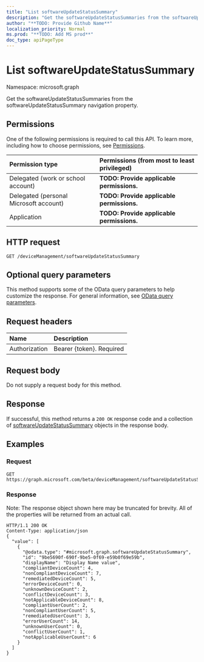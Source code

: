 ```yaml
---
title: "List softwareUpdateStatusSummary"
description: "Get the softwareUpdateStatusSummaries from the softwareUpdateStatusSummary navigation property."
author: "**TODO: Provide Github Name**"
localization_priority: Normal
ms.prod: "**TODO: Add MS prod**"
doc_type: apiPageType
---
```


# List softwareUpdateStatusSummary

Namespace: microsoft.graph

Get the softwareUpdateStatusSummaries from the softwareUpdateStatusSummary navigation property.

## Permissions
One of the following permissions is required to call this API. To learn more, including how to choose permissions, see [Permissions](/concepts/permissions-reference.md).

|Permission type|Permissions (from most to least privileged)|
|:---|:---|
|Delegated (work or school account)|**TODO: Provide applicable permissions.**|
|Delegated (personal Microsoft account)|**TODO: Provide applicable permissions.**|
|Application|**TODO: Provide applicable permissions.**|

## HTTP request
<!-- {
  "blockType": "ignored"
}
-->
``` http
GET /deviceManagement/softwareUpdateStatusSummary
```

## Optional query parameters
This method supports some of the OData query parameters to help customize the response. For general information, see [OData query parameters](/graph/query-parameters).

## Request headers
|Name|Description|
|:---|:---|
|Authorization|Bearer {token}. Required|

## Request body
Do not supply a request body for this method.

## Response
If successful, this method returns a `200 OK` response code and a collection of [softwareUpdateStatusSummary](../resources/softwareupdatestatussummary.md) objects in the response body.

## Examples

### Request
<!-- {
  "blockType": "request",
  "name": "get_softwareupdatestatussummary"
}
-->
``` http
GET https://graph.microsoft.com/beta/deviceManagement/softwareUpdateStatusSummary
```

### Response
Note: The response object shown here may be truncated for brevity. All of the properties will be returned from an actual call.
<!-- {
  "blockType": "response",
  "truncated": true,
  "@odata.type": "collection(microsoft.graph.softwareupdatestatussummary)"
}
-->
``` http
HTTP/1.1 200 OK
Content-Type: application/json
{
  "value": [
    {
      "@odata.type": "#microsoft.graph.softwareUpdateStatusSummary",
      "id": "9be5690f-690f-9be5-0f69-e59b0f69e59b",
      "displayName": "Display Name value",
      "compliantDeviceCount": 4,
      "nonCompliantDeviceCount": 7,
      "remediatedDeviceCount": 5,
      "errorDeviceCount": 0,
      "unknownDeviceCount": 2,
      "conflictDeviceCount": 3,
      "notApplicableDeviceCount": 8,
      "compliantUserCount": 2,
      "nonCompliantUserCount": 5,
      "remediatedUserCount": 3,
      "errorUserCount": 14,
      "unknownUserCount": 0,
      "conflictUserCount": 1,
      "notApplicableUserCount": 6
    }
  ]
}
```

